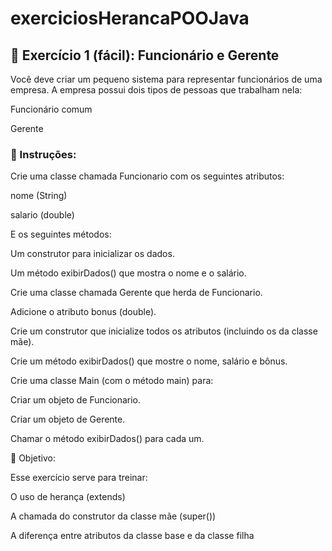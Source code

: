 # exerciciosHerancaPOOJava

## 🧩 Exercício 1 (fácil): Funcionário e Gerente

Você deve criar um pequeno sistema para representar funcionários de uma empresa.
A empresa possui dois tipos de pessoas que trabalham nela:

Funcionário comum

Gerente

### 🔹 Instruções:

Crie uma classe chamada Funcionario com os seguintes atributos:

nome (String)

salario (double)

E os seguintes métodos:

Um construtor para inicializar os dados.

Um método exibirDados() que mostra o nome e o salário.

Crie uma classe chamada Gerente que herda de Funcionario.

Adicione o atributo bonus (double).

Crie um construtor que inicialize todos os atributos (incluindo os da classe mãe).

Crie um método exibirDados() que mostre o nome, salário e bônus.

Crie uma classe Main (com o método main) para:

Criar um objeto de Funcionario.

Criar um objeto de Gerente.

Chamar o método exibirDados() para cada um.

🧠 Objetivo:

Esse exercício serve para treinar:

O uso de herança (extends)

A chamada do construtor da classe mãe (super())

A diferença entre atributos da classe base e da classe filha
